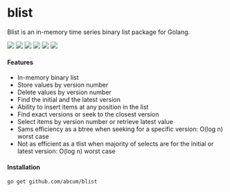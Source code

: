 # blist

Blist is an in-memory time series binary list package for Golang.

[![](https://img.shields.io/circleci/token/2dc3aeee87f95b35fb9229f88dce56f01e6b4159/project/abcum/blist/master.svg?style=flat-square)](https://circleci.com/gh/abcum/blist) [![](https://img.shields.io/badge/status-1.0.0-ff00bb.svg?style=flat-square)](https://github.com/abcum/blist) [![](https://img.shields.io/badge/godoc-reference-blue.svg?style=flat-square)](https://godoc.org/github.com/abcum/blist) [![](https://goreportcard.com/badge/github.com/abcum/blist?style=flat-square)](https://goreportcard.com/report/github.com/abcum/blist) [![](https://img.shields.io/coveralls/abcum/blist/master.svg?style=flat-square)](https://coveralls.io/github/abcum/blist?branch=master) [![](https://img.shields.io/badge/license-Apache_License_2.0-00bfff.svg?style=flat-square)](https://github.com/abcum/blist) 

#### Features

- In-memory binary list
- Store values by version number
- Delete values by version number
- Find the initial and the latest version
- Ability to insert items at any position in the list
- Find exact versions or seek to the closest version
- Select items by version number or retrieve latest value
- Sams efficiency as a btree when seeking for a specific version: O(log n) worst case
- Not as efficient as a tlist when majority of selects are for the initial or latest version: O(log n) worst case

#### Installation

```bash
go get github.com/abcum/blist
```
